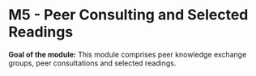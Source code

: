 # M5 - Peer Consulting and Selected Readings

**Goal of the module:** This module comprises peer knowledge exchange groups, peer consultations and selected readings.
